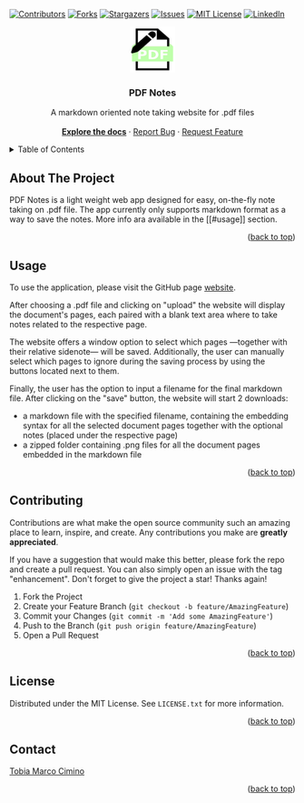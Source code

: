 <a id="readme-top"></a>

[![Contributors][contributors-shield]][contributors-url]
[![Forks][forks-shield]][forks-url]
[![Stargazers][stars-shield]][stars-url]
[![Issues][issues-shield]][issues-url]
[![MIT License][license-shield]][license-url]
[![LinkedIn][linkedin-shield]][linkedin-url]

<div align="center">
	<a href="https://github.com/mrkcmn/PDF-Notes">
	    <img src="images/logo.png" alt="Logo" width="80" height="80">
	</a>
	<h3 align="center">PDF Notes</h3>
	<p align="center">
	    A markdown oriented note taking website for .pdf files
	    <br/><br/>
	    <a href="https://github.com/mrkcmn/PDF-Notes"><strong>Explore the docs</strong></a>
		·
	    <a href="https://github.com/mrkcmn/PDF-Notes/issues/new?labels=bug&template=bug-report---.md">Report Bug</a>
	    ·
	    <a href="https://github.com/mrkcmn/PDF-Notes/issues/new?labels=enhancement&template=feature-request---.md">Request Feature</a>
	</p>
</div>


<details>
    <summary>Table of Contents</summary>
    <ol>
	    <li><a href="#about-the-project">About The Project</a></li>
	    <li><a href="#usage">Usage</a></li>
	    <li><a href="#contributing">Contributing</a></li>
	    <li><a href="#license">License</a></li>
	    <li><a href="#contact">Contact</a></li>
	</ol>
</details>


## About The Project

PDF Notes is a light weight web app designed for easy, on-the-fly note taking on .pdf file.
The app currently only supports markdown format as a way to save the notes. More info ara available in the [[#usage]] section.

<p align="right">(<a href="#readme-top">back to top</a>)</p>

## Usage

To use the application, please visit the GitHub page [website](https://mrkcmn.github.io/PDF-Notes/).

After choosing a .pdf file and clicking on "upload" the website will display the document's pages, each paired with a blank text area where to take notes related to the respective page.

The website offers a window option to select which pages —together with their relative sidenote— will be saved. Additionally, the user can manually select which pages to ignore during the saving process by using the buttons located next to them.

Finally, the user has the option to input a filename for the final markdown file.
After clicking on the "save" button, the website will start 2 downloads:
- a markdown file with the specified filename, containing the embedding syntax for all the selected document pages together with the optional notes (placed under the respective page)
- a zipped folder containing .png files for all the document pages embedded in the markdown file

<p align="right">(<a href="#readme-top">back to top</a>)</p>

## Contributing

Contributions are what make the open source community such an amazing place to learn, inspire, and create. Any contributions you make are **greatly appreciated**.

If you have a suggestion that would make this better, please fork the repo and create a pull request. You can also simply open an issue with the tag "enhancement".
Don't forget to give the project a star! Thanks again!

1. Fork the Project
2. Create your Feature Branch (`git checkout -b feature/AmazingFeature`)
3. Commit your Changes (`git commit -m 'Add some AmazingFeature'`)
4. Push to the Branch (`git push origin feature/AmazingFeature`)
5. Open a Pull Request

<p align="right">(<a href="#readme-top">back to top</a>)</p>

## License

Distributed under the MIT License. See `LICENSE.txt` for more information.

<p align="right">(<a href="#readme-top">back to top</a>)</p>

## Contact

[Tobia Marco Cimino](https://www.linkedin.com/in/tobia-marco-cimino-b6b69832a/)

<p align="right">(<a href="#readme-top">back to top</a>)</p>

[contributors-shield]: https://img.shields.io/github/contributors/mrkcmn/PDF-Notes.svg?style=for-the-badge
[contributors-url]: https://github.com/mrkcmn/PDF-Notes/graphs/contributors
[forks-shield]: https://img.shields.io/github/forks/mrkcmn/PDF-Notes.svg?style=for-the-badge
[forks-url]: https://github.com/mrkcmn/PDF-Notes/network/members
[stars-shield]: https://img.shields.io/github/stars/mrkcmn/PDF-Notes.svg?style=for-the-badge
[stars-url]: https://github.com/mrkcmn/PDF-Notes/stargazers
[issues-shield]: https://img.shields.io/github/issues/mrkcmn/PDF-Notes.svg?style=for-the-badge
[issues-url]: https://github.com/mrkcmn/PDF-Notes/issues
[license-shield]: https://img.shields.io/github/license/mrkcmn/PDF-Notes.svg?style=for-the-badge
[license-url]: https://github.com/mrkcmn/PDF-Notes/blob/master/LICENSE.txt
[linkedin-shield]: https://img.shields.io/badge/-LinkedIn-black.svg?style=for-the-badge&logo=linkedin&colorB=555
[linkedin-url]: https://www.linkedin.com/in/tobia-marco-cimino-b6b69832a/
[product-screenshot]: images/screenshot.png
[Next.js]: https://img.shields.io/badge/next.js-000000?style=for-the-badge&logo=nextdotjs&logoColor=white
[Next-url]: https://nextjs.org/
[React.js]: https://img.shields.io/badge/React-20232A?style=for-the-badge&logo=react&logoColor=61DAFB
[React-url]: https://reactjs.org/
[Vue.js]: https://img.shields.io/badge/Vue.js-35495E?style=for-the-badge&logo=vuedotjs&logoColor=4FC08D
[Vue-url]: https://vuejs.org/
[Angular.io]: https://img.shields.io/badge/Angular-DD0031?style=for-the-badge&logo=angular&logoColor=white
[Angular-url]: https://angular.io/
[Svelte.dev]: https://img.shields.io/badge/Svelte-4A4A55?style=for-the-badge&logo=svelte&logoColor=FF3E00
[Svelte-url]: https://svelte.dev/
[Laravel.com]: https://img.shields.io/badge/Laravel-FF2D20?style=for-the-badge&logo=laravel&logoColor=white
[Laravel-url]: https://laravel.com
[Bootstrap.com]: https://img.shields.io/badge/Bootstrap-563D7C?style=for-the-badge&logo=bootstrap&logoColor=white
[Bootstrap-url]: https://getbootstrap.com
[JQuery.com]: https://img.shields.io/badge/jQuery-0769AD?style=for-the-badge&logo=jquery&logoColor=white
[JQuery-url]: https://jquery.com
